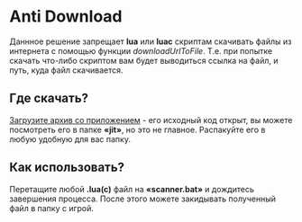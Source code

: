 # Anti Download

Даннное решение запрещает **lua** или **luac** скриптам скачивать файлы из интернета с помощью функции *downloadUrlToFile*. Т.е. при попытке скачать что-либо скриптом вам будет выводиться ссылка на файл, и путь, куда файл скачивается.

## Где скачать?
[Загрузите архив со приложением](https://github.com/BlastHackRU/anti-download-lua/raw/main/luajit.zip) - его исходный код открыт, вы можете посмотреть его в папке **«jit»**, но это не главное. Распакуйте его в любую удобную для вас папку.

## Как использовать?

Перетащите любой **.lua(c)** файл на **«scanner.bat»** и дождитесь завершения процесса.
После этого можете закидывать полученный файл в папку с игрой.
